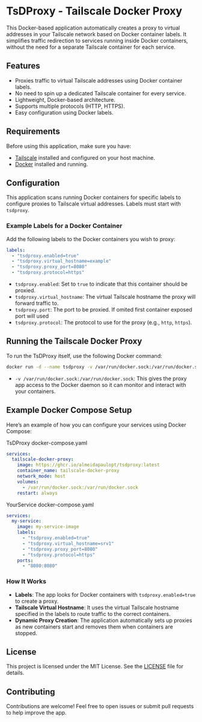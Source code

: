# TsDProxy - Tailscale Docker Proxy

This Docker-based application automatically creates a proxy to virtual addresses in your Tailscale network based on Docker container labels. It simplifies traffic redirection to services running inside Docker containers, without the need for a separate Tailscale container for each service.

## Features

- Proxies traffic to virtual Tailscale addresses using Docker container labels.
- No need to spin up a dedicated Tailscale container for every service.
- Lightweight, Docker-based architecture.
- Supports multiple protocols (HTTP, HTTPS).
- Easy configuration using Docker labels.

## Requirements

Before using this application, make sure you have:

- [Tailscale](https://tailscale.com/) installed and configured on your host machine.
- [Docker](https://www.docker.com/) installed and running.

## Configuration

This application scans running Docker containers for specific labels to configure proxies to Tailscale virtual addresses. Labels must start with `tsdproxy`.

### Example Labels for a Docker Container

Add the following labels to the Docker containers you wish to proxy:

```yaml
labels:
  - "tsdproxy.enabled=true"
  - "tsdproxy.virtual_hostname=example"
  - "tsdproxy.proxy_port=8080"
  - "tsdproxy.protocol=https"
```

- `tsdproxy.enabled`: Set to `true` to indicate that this container should be proxied.
- `tsdproxy.virtual_hostname`: The virtual Tailscale hostname the proxy will forward traffic to.
- `tsdproxy.port`: The port to be proxied. If omited first container exposed port will used 
- `tsdproxy.protocol`: The protocol to use for the proxy (e.g., `http`, `https`).

## Running the Tailscale Docker Proxy

To run the TsDProxy itself, use the following Docker command:

```bash
docker run -d --name tsdproxy -v /var/run/docker.sock:/var/run/docker.sock https://ghcr.io/almeidapaulopt/tsdproxy:latest
```

- `-v /var/run/docker.sock:/var/run/docker.sock`: This gives the proxy app access to the Docker daemon so it can monitor and interact with your containers.

## Example Docker Compose Setup

Here’s an example of how you can configure your services using Docker Compose:

TsDProxy docker-compose.yaml
```yaml
services:
  tailscale-docker-proxy:
    image: https://ghcr.io/almeidapaulopt/tsdproxy:latest
    container_name: tailscale-docker-proxy
    network_mode: host
    volumes:
      - /var/run/docker.sock:/var/run/docker.sock
    restart: always
```

YourService docker-compose.yaml
```yaml
services:
  my-service:
    image: my-service-image
    labels:
      - "tsdproxy.enabled=true"
      - "tsdproxy.virtual_hostname=srv1"
      - "tsdproxy.proxy_port=8080"
      - "tsdproxy.protocol=https"
    ports:
      - "8080:8080"
```

### How It Works

- **Labels**: The app looks for Docker containers with `tsdproxy.enabled=true` to create a proxy.
- **Tailscale Virtual Hostname**: It uses the virtual Tailscale hostname specified in the labels to route traffic to the correct containers.
- **Dynamic Proxy Creation**: The application automatically sets up proxies as new containers start and removes them when containers are stopped.

## License

This project is licensed under the MIT License. See the [LICENSE](LICENSE) file for details.

## Contributing

Contributions are welcome! Feel free to open issues or submit pull requests to help improve the app.
